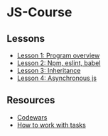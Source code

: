 # JS-Course

## Lessons

* [Lesson 1: Program overview](./lessons/overview)
* [Lesson 2: Npm, eslint, babel](./lessons/npm)
* [Lesson 3: Inheritance](./lessons/inheritance)
* [Lesson 4: Asynchronous js](./lessons/async)
<!-- * [Lesson 2: Inheritance](./lessons/inheritance)
* [Lesson 3: Data Structures](./lessons/ds)
* [Lesson 5: Npm and Webpack](./lessons/npmAndWebpack)
* [Lesson 6: SPA and MVC](./lessons/spa_mvc)
* [Lesson 7: React](./lessons/react)
* [Lesson 8: Redux](./lessons/redux)
* [Lesson 9: React part 2](./lessons/reactP2)
* [Lesson 10: Typescript](./lessons/typescript)
* [Lesson 11: QUIZ](./lessons/quiz)
* [VACATION TODO](./vacation.md)
* [Lesson 12: React-router](./lessons/reactRouter)
* [Lesson 13: Deeper in JS + React.context](./lessons/deeperInJS)
* [Lesson 14: Virtual DOM](./lessons/virtualDom)
* [Lesson 15: Redux-saga (video)](https://drive.google.com/file/d/1Rk_d6G_64KdUHDaMcDhTysFCRUgskJNC/view?usp=sharing)
* [Lesson 16: PropTypes + Final project description (video)](https://drive.google.com/file/d/13bgHdRp1_m4X5SH9n3bpNPIbU8t0pt3T/view?usp=sharing) -->

<!-- ## [Final project](./finalProjects/matchMatchGame) -->

## Resources
* [Codewars](./codewars.md)
* [How to work with tasks](./prRules.md)
   